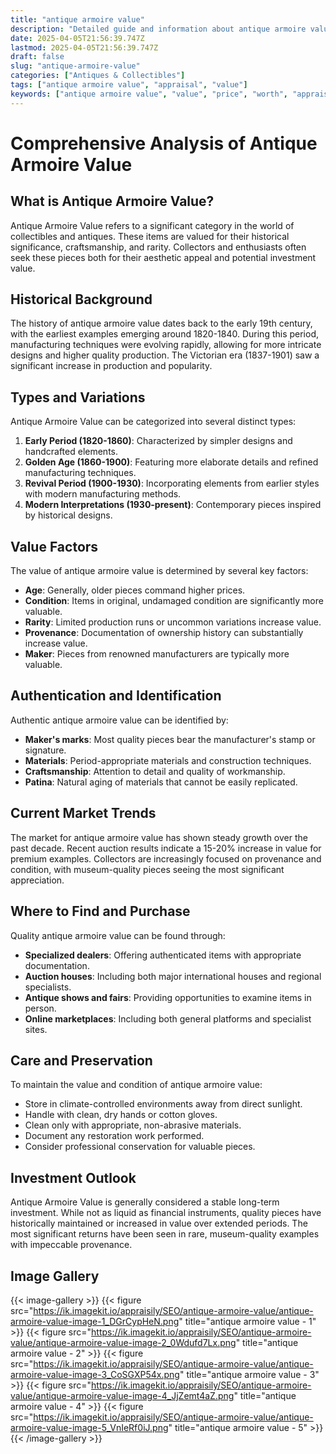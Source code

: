 ```yaml
---
title: "antique armoire value"
description: "Detailed guide and information about antique armoire value"
date: 2025-04-05T21:56:39.747Z
lastmod: 2025-04-05T21:56:39.747Z
draft: false
slug: "antique-armoire-value"
categories: ["Antiques & Collectibles"]
tags: ["antique armoire value", "appraisal", "value"]
keywords: ["antique armoire value", "value", "price", "worth", "appraisal"]
---
```


# Comprehensive Analysis of Antique Armoire Value

## What is Antique Armoire Value?

Antique Armoire Value refers to a significant category in the world of collectibles and antiques. These items are valued for their historical significance, craftsmanship, and rarity. Collectors and enthusiasts often seek these pieces both for their aesthetic appeal and potential investment value.

## Historical Background

The history of antique armoire value dates back to the early 19th century, with the earliest examples emerging around 1820-1840. During this period, manufacturing techniques were evolving rapidly, allowing for more intricate designs and higher quality production. The Victorian era (1837-1901) saw a significant increase in production and popularity.

## Types and Variations

Antique Armoire Value can be categorized into several distinct types:

1. **Early Period (1820-1860)**: Characterized by simpler designs and handcrafted elements.
2. **Golden Age (1860-1900)**: Featuring more elaborate details and refined manufacturing techniques.
3. **Revival Period (1900-1930)**: Incorporating elements from earlier styles with modern manufacturing methods.
4. **Modern Interpretations (1930-present)**: Contemporary pieces inspired by historical designs.

## Value Factors

The value of antique armoire value is determined by several key factors:

- **Age**: Generally, older pieces command higher prices.
- **Condition**: Items in original, undamaged condition are significantly more valuable.
- **Rarity**: Limited production runs or uncommon variations increase value.
- **Provenance**: Documentation of ownership history can substantially increase value.
- **Maker**: Pieces from renowned manufacturers are typically more valuable.

## Authentication and Identification

Authentic antique armoire value can be identified by:

- **Maker's marks**: Most quality pieces bear the manufacturer's stamp or signature.
- **Materials**: Period-appropriate materials and construction techniques.
- **Craftsmanship**: Attention to detail and quality of workmanship.
- **Patina**: Natural aging of materials that cannot be easily replicated.

## Current Market Trends

The market for antique armoire value has shown steady growth over the past decade. Recent auction results indicate a 15-20% increase in value for premium examples. Collectors are increasingly focused on provenance and condition, with museum-quality pieces seeing the most significant appreciation.

## Where to Find and Purchase

Quality antique armoire value can be found through:

- **Specialized dealers**: Offering authenticated items with appropriate documentation.
- **Auction houses**: Including both major international houses and regional specialists.
- **Antique shows and fairs**: Providing opportunities to examine items in person.
- **Online marketplaces**: Including both general platforms and specialist sites.

## Care and Preservation

To maintain the value and condition of antique armoire value:

- Store in climate-controlled environments away from direct sunlight.
- Handle with clean, dry hands or cotton gloves.
- Clean only with appropriate, non-abrasive materials.
- Document any restoration work performed.
- Consider professional conservation for valuable pieces.

## Investment Outlook

Antique Armoire Value is generally considered a stable long-term investment. While not as liquid as financial instruments, quality pieces have historically maintained or increased in value over extended periods. The most significant returns have been seen in rare, museum-quality examples with impeccable provenance.


## Image Gallery

{{< image-gallery >}}
  {{< figure src="https://ik.imagekit.io/appraisily/SEO/antique-armoire-value/antique-armoire-value-image-1_DGrCypHeN.png" title="antique armoire value - 1" >}}
  {{< figure src="https://ik.imagekit.io/appraisily/SEO/antique-armoire-value/antique-armoire-value-image-2_0Wdufd7Lx.png" title="antique armoire value - 2" >}}
  {{< figure src="https://ik.imagekit.io/appraisily/SEO/antique-armoire-value/antique-armoire-value-image-3_CoSGXP54x.png" title="antique armoire value - 3" >}}
  {{< figure src="https://ik.imagekit.io/appraisily/SEO/antique-armoire-value/antique-armoire-value-image-4_JjZemt4aZ.png" title="antique armoire value - 4" >}}
  {{< figure src="https://ik.imagekit.io/appraisily/SEO/antique-armoire-value/antique-armoire-value-image-5_VnIeRf0iJ.png" title="antique armoire value - 5" >}}
{{< /image-gallery >}}

